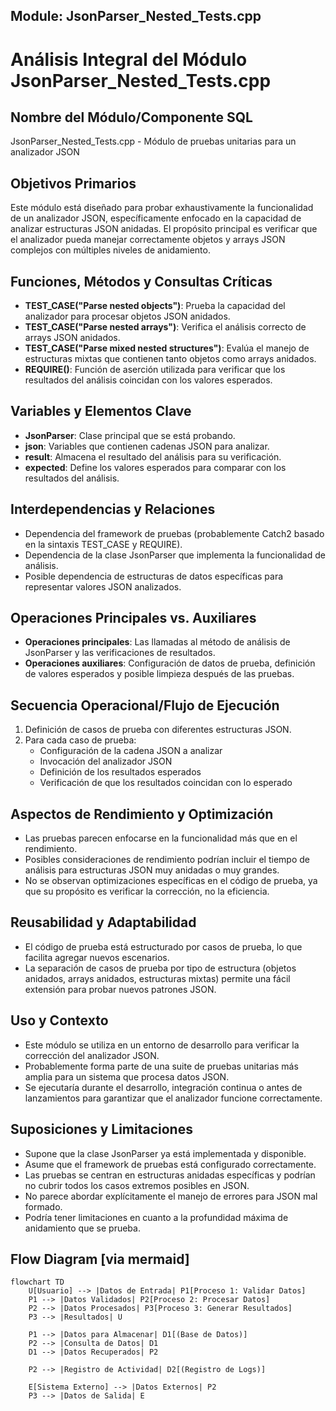 ## Module: JsonParser_Nested_Tests.cpp
# Análisis Integral del Módulo JsonParser_Nested_Tests.cpp

## Nombre del Módulo/Componente SQL
JsonParser_Nested_Tests.cpp - Módulo de pruebas unitarias para un analizador JSON

## Objetivos Primarios
Este módulo está diseñado para probar exhaustivamente la funcionalidad de un analizador JSON, específicamente enfocado en la capacidad de analizar estructuras JSON anidadas. El propósito principal es verificar que el analizador pueda manejar correctamente objetos y arrays JSON complejos con múltiples niveles de anidamiento.

## Funciones, Métodos y Consultas Críticas
- **TEST_CASE("Parse nested objects")**: Prueba la capacidad del analizador para procesar objetos JSON anidados.
- **TEST_CASE("Parse nested arrays")**: Verifica el análisis correcto de arrays JSON anidados.
- **TEST_CASE("Parse mixed nested structures")**: Evalúa el manejo de estructuras mixtas que contienen tanto objetos como arrays anidados.
- **REQUIRE()**: Función de aserción utilizada para verificar que los resultados del análisis coincidan con los valores esperados.

## Variables y Elementos Clave
- **JsonParser**: Clase principal que se está probando.
- **json**: Variables que contienen cadenas JSON para analizar.
- **result**: Almacena el resultado del análisis para su verificación.
- **expected**: Define los valores esperados para comparar con los resultados del análisis.

## Interdependencias y Relaciones
- Dependencia del framework de pruebas (probablemente Catch2 basado en la sintaxis TEST_CASE y REQUIRE).
- Dependencia de la clase JsonParser que implementa la funcionalidad de análisis.
- Posible dependencia de estructuras de datos específicas para representar valores JSON analizados.

## Operaciones Principales vs. Auxiliares
- **Operaciones principales**: Las llamadas al método de análisis de JsonParser y las verificaciones de resultados.
- **Operaciones auxiliares**: Configuración de datos de prueba, definición de valores esperados y posible limpieza después de las pruebas.

## Secuencia Operacional/Flujo de Ejecución
1. Definición de casos de prueba con diferentes estructuras JSON.
2. Para cada caso de prueba:
   - Configuración de la cadena JSON a analizar
   - Invocación del analizador JSON
   - Definición de los resultados esperados
   - Verificación de que los resultados coincidan con lo esperado

## Aspectos de Rendimiento y Optimización
- Las pruebas parecen enfocarse en la funcionalidad más que en el rendimiento.
- Posibles consideraciones de rendimiento podrían incluir el tiempo de análisis para estructuras JSON muy anidadas o muy grandes.
- No se observan optimizaciones específicas en el código de prueba, ya que su propósito es verificar la corrección, no la eficiencia.

## Reusabilidad y Adaptabilidad
- El código de prueba está estructurado por casos de prueba, lo que facilita agregar nuevos escenarios.
- La separación de casos de prueba por tipo de estructura (objetos anidados, arrays anidados, estructuras mixtas) permite una fácil extensión para probar nuevos patrones JSON.

## Uso y Contexto
- Este módulo se utiliza en un entorno de desarrollo para verificar la corrección del analizador JSON.
- Probablemente forma parte de una suite de pruebas unitarias más amplia para un sistema que procesa datos JSON.
- Se ejecutaría durante el desarrollo, integración continua o antes de lanzamientos para garantizar que el analizador funcione correctamente.

## Suposiciones y Limitaciones
- Supone que la clase JsonParser ya está implementada y disponible.
- Asume que el framework de pruebas está configurado correctamente.
- Las pruebas se centran en estructuras anidadas específicas y podrían no cubrir todos los casos extremos posibles en JSON.
- No parece abordar explícitamente el manejo de errores para JSON mal formado.
- Podría tener limitaciones en cuanto a la profundidad máxima de anidamiento que se prueba.
## Flow Diagram [via mermaid]
```mermaid
flowchart TD
    U[Usuario] --> |Datos de Entrada| P1[Proceso 1: Validar Datos]
    P1 --> |Datos Validados| P2[Proceso 2: Procesar Datos]
    P2 --> |Datos Procesados| P3[Proceso 3: Generar Resultados]
    P3 --> |Resultados| U
    
    P1 --> |Datos para Almacenar| D1[(Base de Datos)]
    P2 --> |Consulta de Datos| D1
    D1 --> |Datos Recuperados| P2
    
    P2 --> |Registro de Actividad| D2[(Registro de Logs)]
    
    E[Sistema Externo] --> |Datos Externos| P2
    P3 --> |Datos de Salida| E
```
